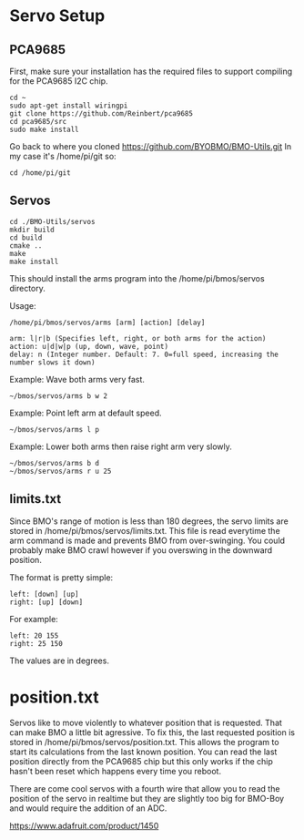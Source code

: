 # Servo Setup

## PCA9685
First, make sure your installation has the required files to support compiling for the PCA9685 I2C chip.
```
cd ~
sudo apt-get install wiringpi
git clone https://github.com/Reinbert/pca9685
cd pca9685/src
sudo make install
```

Go back to where you cloned https://github.com/BYOBMO/BMO-Utils.git
In my case it's /home/pi/git so:
```
cd /home/pi/git
```

## Servos
```
cd ./BMO-Utils/servos
mkdir build
cd build
cmake ..
make
make install
```

This should install the arms program into the /home/pi/bmos/servos directory.

Usage:
```
/home/pi/bmos/servos/arms [arm] [action] [delay]

arm: l|r|b (Specifies left, right, or both arms for the action)
action: u|d|w|p (up, down, wave, point)
delay: n (Integer number. Default: 7. 0=full speed, increasing the number slows it down)
```
Example: Wave both arms very fast.
```
~/bmos/servos/arms b w 2
```

Example: Point left arm at default speed.
```
~/bmos/servos/arms l p
```

Example: Lower both arms then raise right arm very slowly.
```
~/bmos/servos/arms b d
~/bmos/servos/arms r u 25
```

## limits.txt
Since BMO's range of motion is less than 180 degrees, the servo limits are stored in /home/pi/bmos/servos/limits.txt. This file is read everytime the arm command is made and prevents BMO from over-swinging. You could probably make BMO crawl however if you overswing in the downward position. 

The format is pretty simple:
```
left: [down] [up]
right: [up] [down]
```
For example:
```
left: 20 155
right: 25 150
```
The values are in degrees.

# position.txt
Servos like to move violently to whatever position that is requested. That can make BMO a little bit agressive. To fix this, the last requested position is stored in /home/pi/bmos/servos/position.txt. This allows the program to start its calculations from the last known position. You can read the last position directly from the PCA9685 chip but this only works if the chip hasn't been reset which happens every time you reboot. 

There are come cool servos with a fourth wire that allow you to read the position of the servo in realtime but they are slightly too big for BMO-Boy and would require the addition of an ADC. 

https://www.adafruit.com/product/1450
